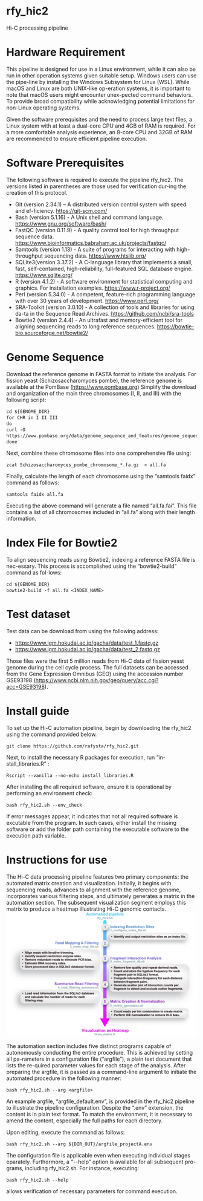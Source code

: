 # rfy_hic2
Hi-C processing pipeline

# Hardware Requirement
This pipeline is designed for use in a Linux environment, while it can also be run in other operation systems given suitable setup. Windows users can use the pipe-line by installing the Windows Subsystem for Linux (WSL). While macOS and Linux are both UNIX-like op-eration systems, it is important to note that macOS users might encounter unex-pected command behaviors. To provide broad compatibility while acknowledging potential limitations for non-Linux operating systems.

Given the software prerequisites and the need to process large text files, a Linux system with at least a dual-core CPU and 4GB of RAM is required. For a more comfortable analysis experience, an 8-core CPU and 32GB of RAM are recommended to ensure efficient pipeline execution.

# Software Prerequisites
The following software is required to execute the pipeline rfy_hic2. The versions listed in parentheses are those used for verification dur-ing the creation of this protocol.
+ Git (version 2.34.1) – A distributed version control system with speed and ef-ficiency. https://git-scm.com/
+ Bash (version 5.1.16) - A Unix shell and command language. https://www.gnu.org/software/bash/
+ FastQC (version 0.11.9) - A quality control tool for high throughput sequence data. https://www.bioinformatics.babraham.ac.uk/projects/fastqc/
+ Samtools (version 1.13) - A suite of programs for interacting with high-throughput sequencing data. https://www.htslib.org/
+ SQLite3(version 3.37.2) - A C-language library that implements a small, fast, self-contained, high-reliability, full-featured SQL database engine.  https://www.sqlite.org/
+ R (version 4.1.2) - A software environment for statistical computing and graphics. For installation examples. https://www.r-project.org/
+ Perl (version 5.34.0) - A competent, feature-rich programming language with over 30 years of development. https://www.perl.org/
+ SRA-Toolkit (version 3.0.10) - A collection of tools and libraries for using da-ta in the Sequence Read Archives. https://github.com/ncbi/sra-tools
+ Bowtie2 (version 2.4.4) - An ultrafast and memory-efficient tool for aligning sequencing reads to long reference sequences. https://bowtie-bio.sourceforge.net/bowtie2/

# Genome Sequence
Download the reference genome in FASTA format to initiate the analysis. For fission yeast (Schizosaccharomyces pombe), the reference genome is available at the PomBase (https://www.pombase.org) 
Simplify the download and organization of the main three chromosomes (I, II, and III) with the following script:
```
cd ${GENOME_DIR}
for CHR in I II III
do
curl -O https://www.pombase.org/data/genome_sequence_and_features/genome_sequence/Schizosaccharomyces_pombe_chromosome_${CHR}.fa.gz
done
```
Next, combine these chromosome files into one comprehensive file using:
```
zcat Schizosaccharomyces_pombe_chromosome_*.fa.gz  > all.fa
```
Finally, calculate the length of each chromosome using the “samtools faidx” command as follows:
```
samtools faidx all.fa
```
Executing the above command will generate a file named “all.fa.fai”. This file contains a list of all chromosomes included in “all.fa” along with their length information.

# Index File for Bowtie2
To align sequencing reads using Bowtie2, indexing a reference FASTA file is nec-essary. This process is accomplished using the “bowtie2-build” command as fol-lows:
```
cd ${GENOME_DIR}
bowtie2-build -f all.fa <INDEX_NAME>
```

# Test dataset
Test data can be download from using the following address:
+ https://www.igm.hokudai.ac.jp/gacha/data/test_1.fastq.gz
+ https://www.igm.hokudai.ac.jp/gacha/data/test_2.fastq.gz

Those files were the first 5 million reads from Hi-C data of fission yeast genome during the cell cycle process. The full datasets can be accessed from the Gene Expression Omnibus (GEO) using the accession number GSE93198 (https://www.ncbi.nlm.nih.gov/geo/query/acc.cgi?acc=GSE93198).

# Install guide
To set up the Hi-C automation pipeline, begin by downloading the rfy_hic2 using the command provided below. 
```
git clone https://github.com/rafysta/rfy_hic2.git
```
Next, to install the necessary R packages for execution, run “in-stall_libraries.R” :
```
Rscript --vanilla --no-echo install_libraries.R
```
After installing the all required software, ensure it is operational by performing an environment check:
```
bash rfy_hic2.sh --env_check
```
If error messages appear, it indicates that not all required software is excutable from the program. In such cases, either install the missing software or add the folder path containing the executable software to the execution path variable.

# Instructions for use
The Hi-C data processing pipeline features two primary components: the automated matrix creation and visualization. Initially, it begins with sequencing reads, advances to alignment with the reference genome, incorporates various filtering steps, and ultimately generates a matrix in the automation section. The subsequent visualization segment employs this matrix to produce a heatmap illustrating Hi-C genomic contacts. 
![Flow chart of processing pipeline](img/automated_pipeline.jpg?raw=true "Flow chart")

The automation section includes five distinct programs capable of autonomously conducting the entire procedure. This is achieved by setting all pa-rameters in a configuration file (“argfile”), a plain text document that lists the re-quired parameter values for each stage of the analysis. After preparing the argfile, it is passed as a command-line argument to initiate the automated procedure in the following manner:
```
bash rfy_hic2.sh --arg <argfile>
```
An example argfile, “argfile_default.env”, is provided in the rfy_hic2 pipeline to illustrate the pipeline configuration. Despite the “.env” extension, the content is in plain text format. To match the environment, it is necessary to amend the content, especially the full paths for each directory.

Upon editing, execute the command as follows:
```
bash rfy_hic2.sh --arg ${DIR_OUT}/argfile_projectA.env
```
The configuration file is applicable even when executing individual stages eparately. Furthermore, a “--help” option is available for all subsequent pro-grams, including rfy_hic2.sh. For instance, executing:
```
bash rfy_hic2.sh --help
```
allows verification of necessary parameters for command execution. 


